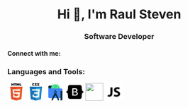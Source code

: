 
<div align="center">
  <h1>Hi 👋, I'm Raul Steven</h1>
  <h3>Software Developer</h3>
</div>


#### Connect with me:

### Languages and Tools:

<div align="left">
  <div>
    <img src="https://github.com/devicons/devicon/blob/master/icons/html5/html5-original-wordmark.svg" title="html5" alt="html5" width="40" height="40"/>
    <img src="https://github.com/devicons/devicon/blob/master/icons/css3/css3-original-wordmark.svg" title="css3" alt="css3" width="40" height="40"/>
     <img src="https://github.com/devicons/devicon/blob/master/icons/androidstudio/androidstudio-original.svg" title="android studio" alt="android studio" width="40" height="40"/>
     <img src="https://raw.githubusercontent.com/devicons/devicon/master/icons/bootstrap/bootstrap-plain.svg" title="" alt="" width="40" height="40"/>
     <img src="https://github.com/vorillaz/devicons/blob/master/!PNG/illustrator.png" title="" alt="" width="40" height="40"/>
     <img src="https://github.com/vorillaz/devicons/blob/master/!PNG/javascript.png" title="" alt="" width="40" height="40"/>

  </div>
</div>



<!--
**ripderek/ripderek** is a ✨ _special_ ✨ repository because its `README.md` (this file) appears on your GitHub profile.

Here are some ideas to get you started:

- 🔭 I’m currently working on ...
- 🌱 I’m currently learning ...
- 👯 I’m looking to collaborate on ...
- 🤔 I’m looking for help with ...
- 💬 Ask me about ...
- 📫 How to reach me: ...
- 😄 Pronouns: ...
- ⚡ Fun fact: ...
-->
